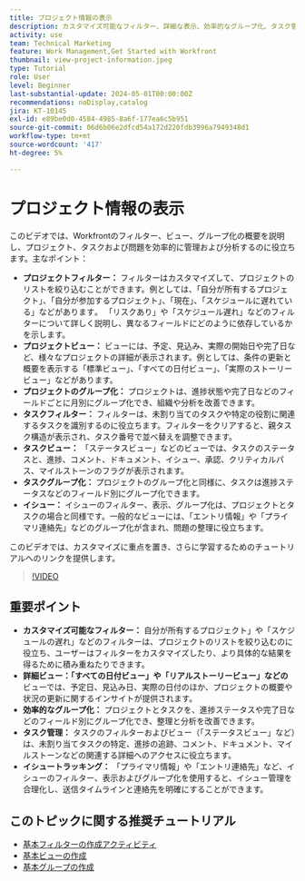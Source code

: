 ```yaml
---
title: プロジェクト情報の表示
description: カスタマイズ可能なフィルター、詳細な表示、効率的なグループ化、タスク管理ツール、イシュー追跡機能を使用して、組織と明確さを強化し、プロジェクトワークフローを効率化します。
activity: use
team: Technical Marketing
feature: Work Management,Get Started with Workfront
thumbnail: view-project-information.jpeg
type: Tutorial
role: User
level: Beginner
last-substantial-update: 2024-05-01T00:00:00Z
recommendations: noDisplay,catalog
jira: KT-10145
exl-id: e89be0d0-4584-4985-8a6f-177ea6c5b951
source-git-commit: 06d6b06e2dfcd54a172d220fdb3996a7949348d1
workflow-type: tm+mt
source-wordcount: '417'
ht-degree: 5%

---
```


# プロジェクト情報の表示

このビデオでは、Workfrontのフィルター、ビュー、グループ化の概要を説明し、プロジェクト、タスクおよび問題を効率的に管理および分析するのに役立ちます。&#x200B; 主なポイント：

* **プロジェクトフィルター：** フィルターはカスタマイズして、プロジェクトのリストを絞り込むことができます。&#x200B; 例としては、「自分が所有するプロジェクト」、「自分が参加するプロジェクト」、「現在」、「スケジュールに遅れている」などがあります&#x200B;。 「リスクあり」や「スケジュール遅れ」などのフィルターについて詳しく説明し、異なるフィールドにどのように依存しているかを示します。
* **プロジェクトビュー：** ビューには、予定、見込み、実際の開始日や完了日など、様々なプロジェクトの詳細が表示されます。&#x200B; 例としては、条件の更新と概要を表示する「標準ビュー」、「すべての日付ビュー」、「実際のストーリービュー」などがあります。&#x200B;
* **プロジェクトのグループ化：** プロジェクトは、進捗状態や完了日などのフィールドごとに月別にグループ化でき、組織や分析を改善できます。&#x200B;
* **タスクフィルター：** フィルターは、未割り当てのタスクや特定の役割に関連するタスクを識別するのに役立ちます。&#x200B; フィルターをクリアすると、親タスク構造が表示され、タスク番号で並べ替えを調整できます。&#x200B;
* **タスクビュー：** 「ステータスビュー」などのビューでは、タスクのステータスと、進捗、コメント、ドキュメント、イシュー、承認、クリティカルパス、マイルストーンのフラグが表示されます。
* **タスクグループ化：** プロジェクトのグループ化と同様に、タスクは進捗ステータスなどのフィールド別にグループ化できます。&#x200B;
* **イシュー：** イシューのフィルター、表示、グループ化は、プロジェクトとタスクの場合と同様です。&#x200B; 一般的なビューには、「エントリ情報」や「プライマリ連絡先」などのグループ化が含まれ、問題の整理に役立ちます。&#x200B;

このビデオでは、カスタマイズに重点を置き、さらに学習するためのチュートリアルへのリンクを提供します。&#x200B;

>[!VIDEO](https://video.tv.adobe.com/v/3428815/?quality=12&learn=on&enablevpops)

## 重要ポイント

* **カスタマイズ可能なフィルター：** 自分が所有するプロジェクト」や「スケジュールの遅れ」などのフィルターは、プロジェクトのリストを絞り込むのに役立ち、ユーザーはフィルターをカスタマイズしたり、より具体的な結果を得るために積み重ねたりできます。&#x200B;
* **詳細ビュー：「すべての日付ビュー」や「リアルストーリービュー」などの** ビューでは、予定日、見込み日、実際の日付のほか、プロジェクトの概要や状況の更新に関するインサイトが提供されます。&#x200B;
* **効率的なグループ化：** プロジェクトとタスクを、進捗ステータスや完了日などのフィールド別にグループ化でき、整理と分析を改善できます。&#x200B;
* **タスク管理：** タスクのフィルターおよびビュー（「ステータスビュー」など）は、未割り当てタスクの特定、進捗の追跡、コメント、ドキュメント、マイルストーンなどの関連する詳細へのアクセスに役立ちます。&#x200B;
* **イシュートラッキング：** 「プライマリ情報」や「エントリ連絡先」など、イシューのフィルター、表示およびグループ化を使用すると、イシュー管理を合理化し、送信タイムラインと連絡先を明確にすることができます。&#x200B;




## このトピックに関する推奨チュートリアル

* [基本フィルターの作成アクティビティ](/help/reporting/basic-reporting/create-a-basic-filter-activity.md)
* [基本ビューの作成](/help/reporting/basic-reporting/create-a-basic-view.md)
* [基本グループの作成](/help/reporting/basic-reporting/create-a-basic-grouping.md)


